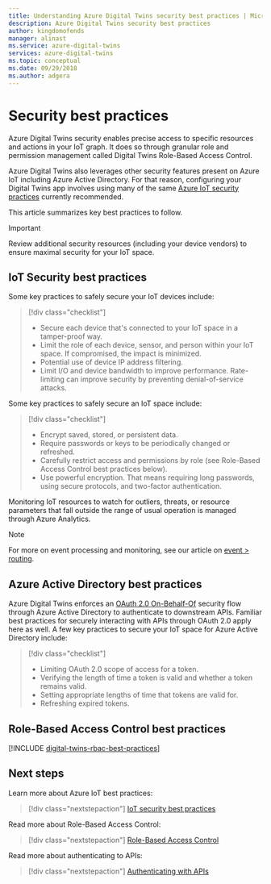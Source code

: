 ```yaml
---
title: Understanding Azure Digital Twins security best practices | Microsoft Docs
description: Azure Digital Twins security best practices
author: kingdomofends
manager: alinast
ms.service: azure-digital-twins
services: azure-digital-twins
ms.topic: conceptual
ms.date: 09/29/2018
ms.author: adgera
---
```


# Security best practices

Azure Digital Twins security enables precise access to specific resources and actions in your IoT graph. It does so through granular role and permission management called Digital Twins Role-Based Access Control.

Azure Digital Twins also leverages other security features present on Azure IoT including Azure Active Directory. For that reason, configuring your Digital Twins app involves using many of the same [Azure IoT security practices](https://docs.microsoft.com/azure/iot-fundamentals/iot-security-best-practices?context=azure/iot-hub/) currently recommended.

This article summarizes key best practices to follow.

> [!IMPORTANT]
> Review additional security resources (including your device vendors) to ensure maximal security for your IoT space.

## IoT Security best practices

Some key practices to safely secure your IoT devices include:

> [!div class="checklist"]
> * Secure each device that's connected to your IoT space in a tamper-proof way.
> * Limit the role of each device, sensor, and person within your IoT space. If compromised, the impact is minimized.
> * Potential use of device IP address filtering.
> * Limit I/O and device bandwidth to improve performance. Rate-limiting can improve security by preventing denial-of-service attacks.

Some key practices to safely secure an IoT space include:

> [!div class="checklist"]
> * Encrypt saved, stored, or persistent data.
> * Require passwords or keys to be periodically changed or refreshed.
> * Carefully restrict access and permissions by role (see Role-Based Access Control best practices below).
> * Use powerful encryption. That means requiring long passwords, using secure protocols, and two-factor authentication.

Monitoring IoT resources to watch for outliers, threats, or resource parameters that fall outside the range of usual operation is managed through Azure Analytics.

> [!NOTE]
> For more on event processing and monitoring, see our article on [event > routing](./concepts-events-routing.md).

## Azure Active Directory best practices

Azure Digital Twins enforces an [OAuth 2.0 On-Behalf-Of](https://docs.microsoft.com/azure/active-directory/develop/v2-oauth2-on-behalf-of-flow) security flow through Azure Active Directory to authenticate to downstream APIs. Familiar best practices for securely interacting with APIs through OAuth 2.0 apply here as well. A few key practices to secure your IoT space for Azure Active Directory include:

> [!div class="checklist"]
> * Limiting OAuth 2.0 scope of access for a token.
> * Verifying the length of time a token is valid and whether a token remains valid.
> * Setting appropriate lengths of time that tokens are valid for.
> * Refreshing expired tokens.

## Role-Based Access Control best practices

[!INCLUDE [digital-twins-rbac-best-practices](../../includes/digital-twins-rbac-best-practices.md)]

## Next steps

Learn more about Azure IoT best practices:

> [!div class="nextstepaction"]
> [IoT security best practices](https://docs.microsoft.com/azure/iot-fundamentals/iot-security-best-practices?context=azure/iot-hub/)

Read more about Role-Based Access Control:

> [!div class="nextstepaction"]
> [Role-Based Access Control](./security-role-based-access-control.md)

Read more about authenticating to APIs:

> [!div class="nextstepaction"]
> [Authenticating with APIs](./security-authenticating-apis.md)
